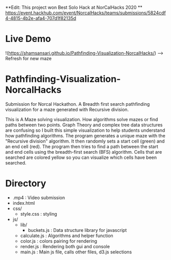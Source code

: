 **Edit: This project won Best Solo Hack at NorCalHacks 2020 **
https://event.hackhub.com/event/NorcalHacks/teams/submissions/5824cdf4-4815-4b2e-afa4-707d1f82135d

# Live Demo
!(https://shamsansari.github.io/Pathfinding-Visualization-NorcalHacks/) 
--> Refresh for new maze


# Pathfinding-Visualization-NorcalHacks
Submission for Norcal Hackathon. A Breadth first search pathfinding visualization for a maze generated with Recursive division. 

This is A Maze solving visualization. How algorithms solve mazes or find paths between two points. Graph Theory and complex tree data structures are confusing so I built this simple visualization to help students understand how pathfinding algorithms. The program generates a unique maze with the "Recursive division" algorithm. It then randomly sets a start cell (green) and an end cell (red). The program then tries to find a path between the start and end cells using the breadth-first search (BFS) algorithm. Cells that are searched are colored yellow so you can visualize which cells have been searched.

# Directory
- .mp4 : Video submission
- index.html
- css/
  - style.css : styling
- js/
  - lib/
    - buckets.js : Data structure library for javascript
  - calculate.js : Algorithms and helper function
  - color.js : colors pairing for rendering
  - render.js : Rendering both gui and console
  - main.js : Main js file, calls other files, d3.js selections
 

